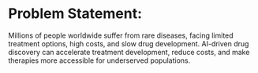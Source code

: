 # Problem Statement:
Millions of people worldwide suffer from rare diseases, facing limited treatment options, high costs, and slow drug development.
AI-driven drug discovery can accelerate treatment development, reduce costs, and make therapies more accessible for underserved populations.
